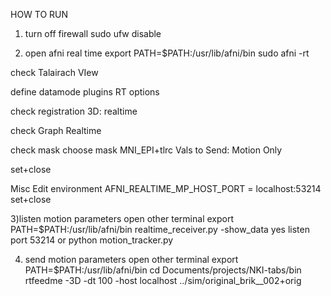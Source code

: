 HOW TO RUN

1) turn off firewall
sudo ufw disable

2) open afni real time
export PATH=$PATH:/usr/lib/afni/bin
sudo afni -rt

check Talairach VIew

define datamode
plugins
RT options

check registration
3D: realtime

check Graph
Realtime

check mask
choose mask MNI_EPI+tlrc
Vals to Send: Motion Only

set+close


Misc
Edit environment
AFNI_REALTIME_MP_HOST_PORT = localhost:53214
set+close


3)listen motion parameters
open other terminal
export PATH=$PATH:/usr/lib/afni/bin
realtime_receiver.py -show_data yes
listen port 53214
or 
python motion_tracker.py


4) send motion parameters
open other terminal
export PATH=$PATH:/usr/lib/afni/bin
cd Documents/projects/NKI-tabs/bin
rtfeedme -3D -dt 100 -host localhost ../sim/original_brik__002+orig


